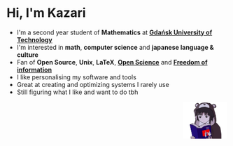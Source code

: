 # Hi, I'm Kazari
- I'm a second year student of **Mathematics** at [**Gdańsk University of Technology**](https://pg.edu.pl/)
- I'm interested in **math**, **computer science** and **japanese language & culture**
- Fan of **Open Source**, **Unix**, **LaTeX**, [**Open Science**](https://www.sci-hub.se/) and [**Freedom of information**](https://libgen.is/)
- I like personalising my software and tools
- Great at creating and optimizing systems I rarely use
- Still figuring what I like and want to do tbh

<img align="right" width=20% src="/lain.png">
